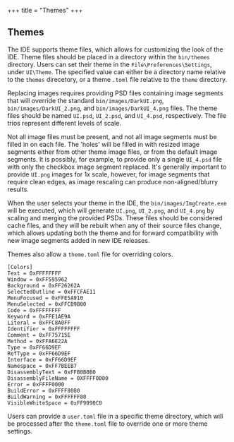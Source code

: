 +++
title = "Themes"
+++

## Themes

The IDE supports theme files, which allows for customizing the look of the IDE. Theme files should be placed in a directory within the `bin/themes` directory. Users can set their theme in the `File\Preferences\Settings`, under `UI\Theme`. The specified value can either be a directory name relative to the `themes` direcetory, or a theme `.toml` file relative to the `theme` directory.

Replacing images requires providing PSD files containing image segments that will override the standard `bin/images/DarkUI.png`, `bin/images/DarkUI_2.png`, and `bin/images/DarkUI_4.png` files. The theme files should be named `UI.psd`, `UI_2.psd`, and `UI_4.psd`, respectively. The file trios represent different levels of scale. 

Not all image files must be present, and not all image segments must be filled in on each file. The 'holes' will be filled in with resized image segments either from other theme image files, or from the default image segments. It is possibly, for example, to provide only a single `UI_4.psd` file with only the checkbox image segment replaced. It's generally important to provide `UI.png` images for 1x scale, however, for image segments that require clean edges, as image rescaling can produce non-aligned/blurry results.

When the user selects your theme in the IDE, the `bin/images/ImgCreate.exe` will be executed, which will generate `UI.png`, `UI_2.png`, and `UI_4.png` by scaling and merging the provided PSDs. These files should be considered cache files, and they will be rebuilt when any of their source files change, which allows updating both the theme and for forward compatibility with new image segments added in new IDE releases.

Themes also allow a `theme.toml` file for overriding colors.

```
[Colors]
Text = 0xFFFFFFFF
Window = 0xFF595962
Background = 0xFF26262A
SelectedOutline = 0xFFCFAE11
MenuFocused = 0xFFE5A910
MenuSelected = 0xFFCB9B80
Code = 0xFFFFFFFF
Keyword = 0xFFE1AE9A
Literal = 0xFFC8A0FF
Identifier = 0xFFFFFFFF
Comment = 0xFF75715E
Method = 0xFFA6E22A
Type = 0xFF66D9EF
RefType = 0xFF66D9EF
Interface = 0xFF66D9EF
Namespace = 0xFF7BEEB7
DisassemblyText = 0xFFB0B0B0
DisassemblyFileName = 0XFFFF0000
Error = 0xFFFF0000
BuildError = 0xFFFF8080
BuildWarning = 0xFFFFFF80
VisibleWhiteSpace = 0xFF9090C0
```

Users can provide a `user.toml` file in a specific theme directory, which will be processed after the `theme.toml` file to override one or more theme settings.